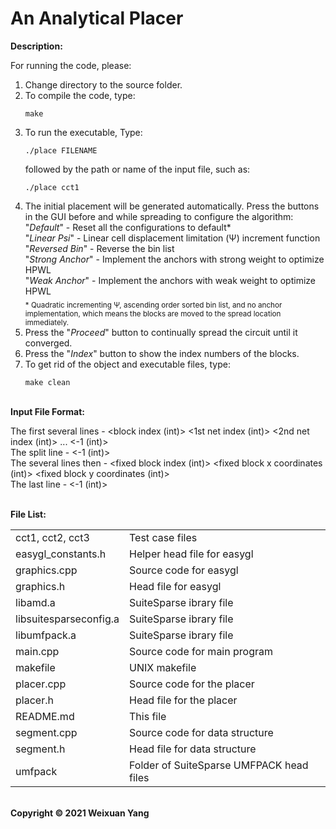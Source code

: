 # An Analytical Placer 
<b>Description:</b><br>

For running the code, please:
1) Change directory to the source folder.
2) To compile the code, type:
    ```console
    make
    ```
3) To run the executable, Type:
    ```console
    ./place FILENAME
    ```
   followed by the path or name of the input file, such as:
    ```console
    ./place cct1
    ``` 
6) The initial placement will be generated automatically. Press the buttons in the GUI before and while spreading to configure the algorithm:<br>
   "<i>Default</i>" - Reset all the configurations to default* <br>
   "<i>Linear Psi</i>" - Linear cell displacement limitation (&Psi;) increment function <br>
   "<i>Reversed Bin</i>" - Reverse the bin list <br>
   "<i>Strong Anchor</i>" - Implement the anchors with strong weight to optimize HPWL <br>
   "<i>Weak Anchor</i>" - Implement the anchors with weak weight to optimize HPWL <br>
<sub>\* Quadratic incrementing &Psi;, ascending order sorted bin list, and no anchor implementation, which means the blocks are moved to the spread location immediately. </sub>
5) Press the "<i>Proceed</i>" button to continually spread the circuit until it converged.
6) Press the "<i>Index</i>" button to show the index numbers of the blocks.
7) To get rid of the object and executable files, type:
    ```console
    make clean
    ```

<br><b>Input File Format:</b><br>

The first several lines - <block index (int)> <1st net index (int)> <2nd net index (int)> ... <-1 (int)> <br>
The split line - <-1 (int)> <br>
The several lines then - <fixed block index (int)> <fixed block x coordinates (int)> <fixed block y coordinates (int)> <br>
The last line -  <-1 (int)> 

<br><b>File List:</b><br>

<table border="0">
    <tr>
        <td>cct1, cct2, cct3</td>
        <td>Test case files</td>
    </tr>
    <tr>
        <td>easygl_constants.h</td>
        <td>Helper head file for easygl</td>
    </tr>
    <tr>
        <td>graphics.cpp</td>
        <td>Source code for easygl</td>
    </tr>
    <tr>
        <td>graphics.h</td>
        <td>Head file for easygl</td>
    </tr>
    <tr>
        <td>libamd.a</td>
        <td>SuiteSparse ibrary file</td>
    </tr>
    <tr>
        <td>libsuitesparseconfig.a</td>
        <td>SuiteSparse ibrary file</td>
    </tr>
    <tr>
        <td>libumfpack.a</td>
        <td>SuiteSparse ibrary file</td>
    </tr>
    <tr>
        <td>main.cpp</td>
        <td>Source code for main program</td>
    </tr>
    <tr>
        <td>makefile</td>
        <td>UNIX makefile</td>
    </tr>
    <tr>
        <td>placer.cpp</td>
        <td>Source code for the placer</td>
    </tr>
    <tr>
        <td>placer.h</td>
        <td>Head file for the placer</td>
    </tr>
    <tr>
        <td>README.md</td>
        <td>This file</td>
    </tr>
    <tr>
        <td>segment.cpp</td>
        <td>Source code for data structure</td>
    </tr>
    <tr>
        <td>segment.h</td>
        <td>Head file for data structure</td>
    </tr>
    <tr>
        <td>umfpack</td>
        <td>Folder of SuiteSparse UMFPACK head files</td>
    </tr>
</table>


<br><b>Copyright © 2021 Weixuan Yang</b>
